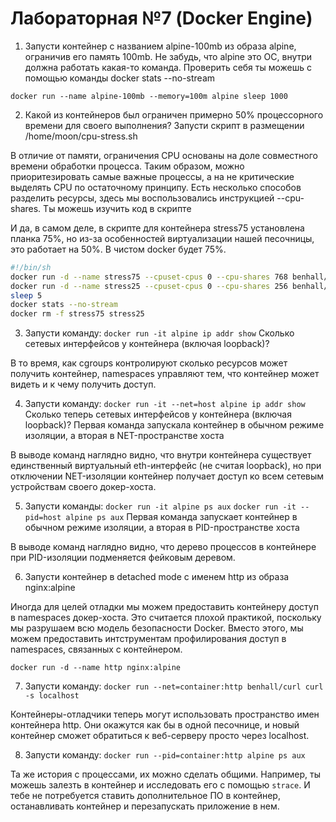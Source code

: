 # Лабораторная №7 (Docker Engine)

1. Запусти контейнер с названием alpine-100mb из образа alpine, ограничив его память 100mb.
   Не забудь, что alpine это ОС, внутри должна работать какая-то команда.
   Проверить себя ты можешь с помощью команды docker stats --no-stream

```shell
docker run --name alpine-100mb --memory=100m alpine sleep 1000
```

2. Какой из контейнеров был ограничен примерно 50% процессорного времени для своего выполнения?
   Запусти скрипт в размещении /home/moon/cpu-stress.sh

В отличие от памяти, ограничения CPU основаны на доле совместного времени обработки процесса. Таким образом, можно
приоритезировать самые важные процессы, а на не критические выделять CPU по остаточному принципу. Есть несколько
способов разделить ресурсы, здесь мы воспользовались инструкцией --cpu-shares. Ты можешь изучить код в скрипте

И да, в самом деле, в скрипте для контейнера stress75 установлена планка 75%, но из-за особенностей виртуализации нашей
песочницы, это работает на 50%. В чистом docker будет 75%.

```bash
#!/bin/sh
docker run -d --name stress75 --cpuset-cpus 0 --cpu-shares 768 benhall/stress
docker run -d --name stress25 --cpuset-cpus 0 --cpu-shares 256 benhall/stress
sleep 5
docker stats --no-stream
docker rm -f stress75 stress25
```

3. Запусти команду: `docker run -it alpine ip addr show`
   Сколько сетевых интерфейсов у контейнера (включая loopback)?

В то время, как cgroups контролируют сколько ресурсов может получить контейнер, namespaces управляют тем, что контейнер
может видеть и к чему получить доступ.

4. Запусти команду: `docker run -it --net=host alpine ip addr show`
   Сколько теперь сетевых интерфейсов у контейнера (включая loopback)?
   Первая команда запускала контейнер в обычном режиме изоляции, а вторая в NET-пространстве хоста

В выводе команд наглядно видно, что внутри контейнера существует единственный виртуальный eth-интерфейс (не считая
loopback), но при отключении NET-изоляции контейнер получает доступ ко всем сетевым устройствам своего докер-хоста.

5. Запусти команды:
   `docker run -it alpine ps aux`
   `docker run -it --pid=host alpine ps aux`
   Первая команда запускает контейнер в обычном режиме изоляции, а вторая в PID-пространстве хоста

В выводе команд наглядно видно, что дерево процессов в контейнере при PID-изоляции подменяется фейковым деревом.

6. Запусти контейнер в detached mode с именем http из образа nginx:alpine

Иногда для целей отладки мы можем предоставить контейнеру доступ в namespaces докер-хоста. Это считается плохой
практикой, поскольку мы разрушаем всю модель безопасности Docker. Вместо этого, мы можем предоставить интструментам
профилирования доступ в namespaces, связанных с контейнером.

```shell
docker run -d --name http nginx:alpine
```

7. Запусти команду:
   `docker run --net=container:http benhall/curl curl -s localhost`

Контейнеры-отладчики теперь могут использовать пространство имен контейнера http. Они окажутся как бы в одной песочнице,
и новый контейнер сможет обратиться к веб-серверу просто через localhost.

8. Запусти команду:
   `docker run --pid=container:http alpine ps aux`

Та же история с процессами, их можно сделать общими. Например, ты можешь залезть в контейнер и исследовать его с помощью
`strace`. И тебе не потребуется ставить дополнительное ПО в контейнер, останавливать контейнер и перезапускать приложение
в нем.












